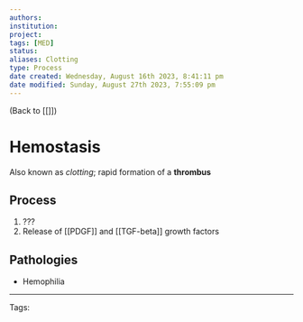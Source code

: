 ```yaml
---
authors: 
institution: 
project: 
tags: [MED]
status: 
aliases: Clotting
type: Process
date created: Wednesday, August 16th 2023, 8:41:11 pm
date modified: Sunday, August 27th 2023, 7:55:09 pm
---
```


(Back to [[]])

# Hemostasis

Also known as _clotting_; rapid formation of a **thrombus**
## Process
1. ???
2. Release of [[PDGF]] and [[TGF-beta]] growth factors
## Pathologies
- Hemophilia

---
Tags: